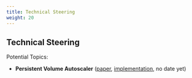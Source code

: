 ```yaml
---
title: Technical Steering
weight: 20
---
```


## Technical Steering

Potential Topics:

- **Persistent Volume Autoscaler** ([paper](https://github.com/gardener/gardener/pull/10690), [implementation](https://github.com/gardener/pvc-autoscaler), no date yet)
